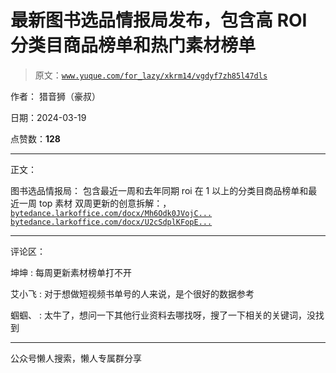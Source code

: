 # 最新图书选品情报局发布，包含高 ROI 分类目商品榜单和热门素材榜单

> 原文：[`www.yuque.com/for_lazy/xkrm14/vgdyf7zh85l47dls`](https://www.yuque.com/for_lazy/xkrm14/vgdyf7zh85l47dls)

作者： 猎音狮（豪叔）

日期：2024-03-19

点赞数：**128**

* * *

正文：

图书选品情报局： 包含最近一周和去年同期 roi 在 1 以上的分类目商品榜单和最近一周 top 素材 双周更新的创意拆解：，
[`bytedance.larkoffice.com/docx/Mh6Odk0JVojC...`](https://bytedance.larkoffice.com/docx/Mh6Odk0JVojC2SxV8fqciAClnft) [`bytedance.larkoffice.com/docx/U2cSdplKFopE...`](https://bytedance.larkoffice.com/docx/U2cSdplKFopEIox0fbSctU0sncd) 

* * *

评论区：

坤坤 : 每周更新素材榜单打不开

艾小飞 : 对于想做短视频书单号的人来说，是个很好的数据参考

蝈蝈、 : 太牛了，想问一下其他行业资料去哪找呀，搜了一下相关的关键词，没找到

* * *

公众号懒人搜索，懒人专属群分享